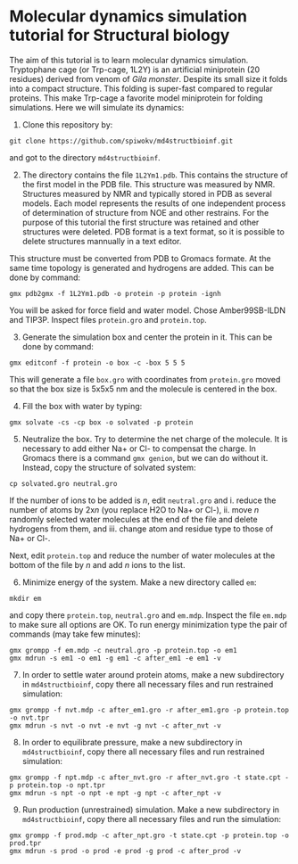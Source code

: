 # Molecular dynamics simulation tutorial for Structural biology 

The aim of this tutorial is to learn molecular dynamics simulation. Tryptophane cage (or Trp-cage, 1L2Y) is
an artificial miniprotein (20 residues) derived from venom of *Gila monster*. Despite its small size it folds
into a compact structure. This folding is super-fast compared to regular proteins. This make Trp-cage a
favorite model miniprotein for folding simulations. Here we will simulate its dynamics:

1. Clone this repository by:
```
git clone https://github.com/spiwokv/md4structbioinf.git
```
and got to the directory `md4structbioinf`.

2. The directory contains the file `1L2Ym1.pdb`. This contains the structure of the first model in the PDB file.
This structure was measured by NMR. Structures measured by NMR and typically stored in PDB as several models.
Each model represents the results of one independent process of determination of structure from NOE and other
restrains. For the purpose of this tutorial the first structure was retained and other structures were deleted.
PDB format is a text format, so it is possible to delete structures mannually in a text editor.

This structure must be converted from PDB to Gromacs formate. At the same time topology is generated
and hydrogens are added. This can be done by command:
```
gmx pdb2gmx -f 1L2Ym1.pdb -o protein -p protein -ignh
```
You will be asked for force field and water model. Chose Amber99SB-ILDN and TIP3P. Inspect files `protein.gro`
and `protein.top`.

3. Generate the simulation box and center the protein in it. This can be done by command:
```
gmx editconf -f protein -o box -c -box 5 5 5
```
This will generate a file `box.gro` with coordinates from `protein.gro` moved so that the box size is 5x5x5 nm
and the molecule is centered in the box.

4. Fill the box with water by typing:
```
gmx solvate -cs -cp box -o solvated -p protein
```

5. Neutralize the box. Try to determine the net charge of the molecule. It is necessary to add either Na+ or Cl- 
to compensat the charge. In Gromacs there is a command `gmx genion`, but we can do without it. Instead, copy the
structure of solvated system:
```
cp solvated.gro neutral.gro
```
If the number of ions to be added is *n*, edit `neutral.gro` and i. reduce the number of atoms by 2x*n* 
(you replace H2O to Na+ or Cl-), ii. move *n* randomly selected water molecules at the end of the file
and delete hydrogens from them, and iii. change atom and residue type to those of Na+ or Cl-.

Next, edit `protein.top` and reduce the number of water molecules at the bottom of the file by *n* and add 
*n* ions to the list.

6. Minimize energy of the system. Make a new directory called `em`:
```
mkdir em
```
and copy there `protein.top`, `neutral.gro` and `em.mdp`. Inspect the file `em.mdp` to make sure all options
are OK. To run energy minimization type the pair of commands (may take few minutes):
```
gmx grompp -f em.mdp -c neutral.gro -p protein.top -o em1
gmx mdrun -s em1 -o em1 -g em1 -c after_em1 -e em1 -v
```

7. In order to settle water around protein atoms, make a new subdirectory in `md4structbioinf`, copy there
all necessary files and run restrained simulation:
```
gmx grompp -f nvt.mdp -c after_em1.gro -r after_em1.gro -p protein.top -o nvt.tpr
gmx mdrun -s nvt -o nvt -e nvt -g nvt -c after_nvt -v
```

8. In order to equilibrate pressure, make a new subdirectory in `md4structbioinf`, copy there
all necessary files and run restrained simulation:
```
gmx grompp -f npt.mdp -c after_nvt.gro -r after_nvt.gro -t state.cpt -p protein.top -o npt.tpr
gmx mdrun -s npt -o npt -e npt -g npt -c after_npt -v
```

9. Run production (unrestrained) simulation. Make a new subdirectory in `md4structbioinf`,
copy there all necessary files and run the simulation:
```
gmx grompp -f prod.mdp -c after_npt.gro -t state.cpt -p protein.top -o prod.tpr
gmx mdrun -s prod -o prod -e prod -g prod -c after_prod -v
```

